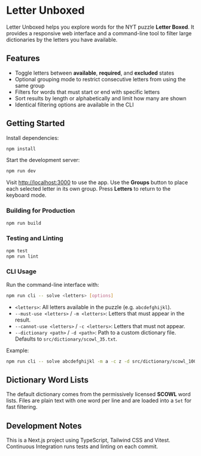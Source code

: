 # Letter Unboxed

Letter Unboxed helps you explore words for the NYT puzzle **Letter Boxed**. It provides a responsive web interface and a command-line tool to filter large dictionaries by the letters you have available.

## Features

- Toggle letters between **available**, **required**, and **excluded** states
- Optional grouping mode to restrict consecutive letters from using the same group
- Filters for words that must start or end with specific letters
- Sort results by length or alphabetically and limit how many are shown
- Identical filtering options are available in the CLI

## Getting Started

Install dependencies:

```bash
npm install
```

Start the development server:

```bash
npm run dev
```

Visit [http://localhost:3000](http://localhost:3000) to use the app. Use the **Groups** button to place each selected letter in its own group. Press **Letters** to return to the keyboard mode.

### Building for Production

```bash
npm run build
```

### Testing and Linting

```bash
npm test
npm run lint
```

### CLI Usage

Run the command-line interface with:

```bash
npm run cli -- solve <letters> [options]
```

- `<letters>`: All letters available in the puzzle (e.g. `abcdefghijkl`).
- `--must-use <letters>` / `-m <letters>`: Letters that must appear in the result.
- `--cannot-use <letters>` / `-c <letters>`: Letters that must not appear.
- `--dictionary <path>` / `-d <path>`: Path to a custom dictionary file. Defaults to `src/dictionary/scowl_35.txt`.

Example:

```bash
npm run cli -- solve abcdefghijkl -m a -c z -d src/dictionary/scowl_100.txt
```

## Dictionary Word Lists

The default dictionary comes from the permissively licensed **SCOWL** word lists. Files are plain text with one word per line and are loaded into a `Set` for fast filtering.

## Development Notes

This is a Next.js project using TypeScript, Tailwind CSS and Vitest. Continuous Integration runs tests and linting on each commit.
